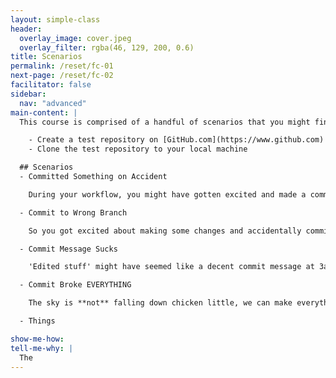 ```yaml
---
layout: simple-class
header:
  overlay_image: cover.jpeg
  overlay_filter: rgba(46, 129, 200, 0.6)
title: Scenarios
permalink: /reset/fc-01
next-page: /reset/fc-02
facilitator: false
sidebar:
  nav: "advanced"
main-content: |  
  This course is comprised of a handful of scenarios that you might find yourself in while working with Git. Before getting started with the scenarios though, you should perform the following:

    - Create a test repository on [GitHub.com](https://www.github.com)
    - Clone the test repository to your local machine

  ## Scenarios
  - Committed Something on Accident

    During your workflow, you might have gotten excited and made a commit before you had actually finished your thought. Maybe you made the commit without adding all of the related files. Perhaps your commit included changes that were unrelated. In either case, we can fix that, just follow along and `git` out of trouble.

  - Commit to Wrong Branch

    So you got excited about making some changes and accidentally committed your changes to the wrong branch? Happens **all** the time. This scenario walks you through the steps required to successfully remove those commits and commit them to the right branch, even if you already pushed them up!

  - Commit Message Sucks

    'Edited stuff' might have seemed like a decent commit message at 3am, but in hindsight, you might realize you want to provide more context. Covering the different commands you can use to `revert` the error of your commit message-ways, this scenario identifies how to get more descriptive.

  - Commit Broke EVERYTHING

    The sky is **not** falling down chicken little, we can make everything right-as-rain, and this scenario shows you how to fix that last commit.

  - Things  

show-me-how:
tell-me-why: |
  The
---
```

